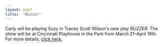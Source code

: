 ```yaml
---
layout: post
title:  "Buzzer"
---
```


Carly will be playing Suzy in Tracey Scott Wilson's new play _BUZZER_.
The show will be at Cincinnati Playhouse in the Park from March 21–April 19th. For more details, [click here.](http://www.cincyplay.com/index.php?option=com_production&id=74)

<!-- <div class="show">
  <h3>Buzzer</h3>
  <p>By Tracey Scott Wilson</p>
  <p>March 21 – April 19, 2015</p>
</div> -->